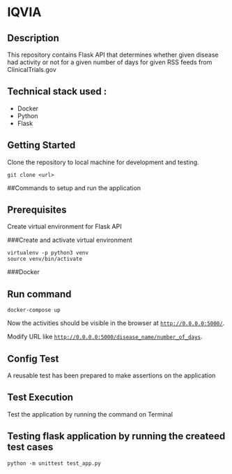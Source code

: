 IQVIA
===================================

Description
-----------------

This repository contains Flask API that determines whether given disease had activity or not for a given number of days for given RSS feeds from ClinicalTrials.gov

Technical stack used :
-----------------
- Docker
- Python
- Flask

Getting Started
-----------------
Clone the repository to local machine for development and testing.
```  
git clone <url>
```

##Commands to setup and run the application
## Prerequisites
Create virtual environment for Flask API 

###Create and activate virtual environment
```
virtualenv -p python3 venv
source venv/bin/activate
```
###Docker
## Run command
```
docker-compose up
```
Now the activities should be visible in the browser at
[`http://0.0.0.0:5000/`](http://0.0.0.0:5000/).

Modify URL like 
[`http://0.0.0.0:5000/disease_name/number_of_days`](http://0.0.0.0:5000/disease_name/number_of_days/).
   
## Config Test
A reusable test has been prepared to make assertions on the application 
## Test Execution
Test the application by running the command on Terminal 
## Testing flask application by running the createed test cases
```
python -m unittest test_app.py
```